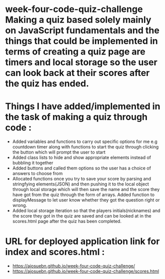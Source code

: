 # week-four-code-quiz-challenge Making a quiz based solely mainly on JavaScript fundamentals and the things that could be implemented in terms of creating a quiz page are timers and local storage so the user can look back at their scores after the quiz has ended.

# Things I have added/implemented in the task of making a quiz through code :

- Added variables and  functions to carry out specific options for me e.g countdown timer along with functions to start the quiz through clicking the button which will prompt the user to start
- Added class lists to hide and show appropriate elements instead of bubbling it together
- Added buttons and called them options so the user has a choice of answers to choose from
- Allocated functions once you try to save your score by parsing and stringfying elements(JSON) and then pushing it to the local object through local storage which will then save the name and the score they have got from the quiz through the form of arrays.
Added function to displayMessage to let user know whether they got the question right or wrong.
- Added local storage iteration so that the players initials(nicknames) and the score they got in the quiz are saved and can be looked at in the scores.html page after the quiz has been completed.




# URL for deployed application link for index and scores.html :
- https://ajosuebn.github.io/week-four-code-quiz-challenge/
- https://ajosuebn.github.io/week-four-code-quiz-challenge/scores.html